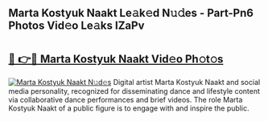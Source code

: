 ## Marta Kostyuk Naakt Le𝚊k𝚎d N𝚞𝚍es - Part-Pn6 Photos Vid𝚎o Le𝚊ks IZaPv

# <h2><a href="http://fb6jmy.evod.top/?m=Marta+Kostyuk+Naakt">🔗 👉🔴 Marta Kostyuk Naakt Vid𝚎o Ph𝚘t𝚘s</a></h2>

[![Marta Kostyuk Naakt N𝚞d𝚎s](https://i.imgur.com/8V9OHl7.gif)](http://fb6jmy.evod.top/?m=Marta+Kostyuk+Naakt)
Digital artist Marta Kostyuk Naakt and social media personality, recognized for disseminating dance and lifestyle content via collaborative dance performances and brief videos. The role Marta Kostyuk Naakt of a public figure is to engage with and inspire the public. 

